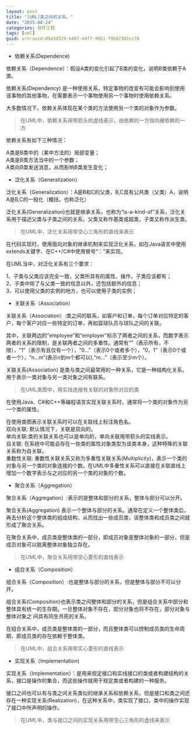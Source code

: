 ```yaml
---
layout: post
title: "[UML]类之间的关系。"
date: "2015-08-24"
categories: 软件工程
tags: [uml]
guid: urn:uuid:09a5d329-b467-44f7-96b1-f9b87382cc78
---
```


* 依赖关系(Dependence)  

依赖关系（Dependence）：假设A类的变化引起了B类的变化，说明B类依赖于A类。  

依赖关系(Dependency) 是一种使用关系，特定事物的改变有可能会影响到使用该事物的其他事物，在需要表示一个事物使用另一个事物时使用依赖关系。  

大多数情况下，依赖关系体现在某个类的方法使用另一个类的对象作为参数。

> 在UML中，依赖关系用带箭头的虚线表示，由依赖的一方指向被依赖的一方


依赖关系有如下三种情况：

A类是B类中的（某中方法的）局部变量；  
A类是B类方法当中的一个参数；  
A类向B类发送消息，从而影响B类发生变化；  

* 泛化关系（Generalization）  

泛化关系（Generalization）：A是B和C的父类，B,C具有公共类（父类）A，说明A是B,C的一般化（概括，也称泛化）  

泛化关系(Generalization)也就是继承关系，也称为“is-a-kind-of”关系，泛化关系用于描述父类与子类之间的关系，父类又称作基类或超类，子类又称作派生类。  

> 在UML中，泛化关系用带空心三角形的直线来表示

在代码实现时，使用面向对象的继承机制来实现泛化关系，如在Java语言中使用extends关键字、在C++/C#中使用冒号“：”来实现。

在UML当中，对泛化关系有三个要求：

1、子类与父类应该完全一致，父类所具有的属性、操作，子类应该都有；  
2、子类中除了与父类一致的信息以外，还包括额外的信息；  
3、可以使用父类的实例的地方，也可以使用子类的实例；  

* 关联关系（Association）  

关联关系（Association）:类之间的联系，如客户和订单，每个订单对应特定的客户，每个客户对应一些特定的订单，再如篮球队员与球队之间的关联。  

其中，关联两边的”employee”和“employer”标示了两者之间的关系，而数字表示两者的关系的限制，是关联两者之间的多重性。通常有“”（表示所有，不限），“1”（表示有且仅有一个），“0…”（表示0个或者多个），“0，1”（表示0个或者一个），“n…m”(表示n到m个都可以),“m…”（表示至少m个）。  

关联关系(Association) 是类与类之间最常用的一种关系，它是一种结构化关系，用于表示一类对象与另一类对象之间有联系。  

> 在UML类图中，用实线连接有关联的对象所对应的类

在使用Java、C#和C++等编程语言实现关联关系时，通常将一个类的对象作为另一个类的属性。

在使用类图表示关联关系时可以在关联线上标注角色名。  
双向关联: 默认情况下，关联是双向的。  
单向关联:类的关联关系也可以是单向的，单向关联用带箭头的实线表示。  
自关联: 在系统中可能会存在一些类的属性对象类型为该类本身，这种特殊的关联关系称为自关联。  
重数性关联: 重数性关联关系又称为多重性关联关系(Multiplicity)，表示一个类的对象与另一个类的对象连接的个数。在UML中多重性关系可以直接在关联直线上增加一个数字表示与之对应的另一个类的对象的个数。  

* 聚合关系（Aggregation）  

聚合关系（Aggregation）:表示的是整体和部分的关系，整体与部分可以分开。  

聚合关系(Aggregation) 表示一个整体与部分的关系。通常在定义一个整体类后，再去分析这个整体类的组成结构，从而找出一些成员类，该整体类和成员类之间就形成了聚合关系。

在聚合关系中，成员类是整体类的一部分，即成员对象是整体对象的一部分，但是成员对象可以脱离整体对象独立存在。  

> 在UML中，聚合关系用带空心菱形的直线表示

* 组合关系（Composition）  

组合关系（Composition）:也是整体与部分的关系，但是整体与部分不可以分开。  

组合关系(Composition)也表示类之间整体和部分的关系，但是组合关系中部分和整体具有统一的生存期。一旦整体对象不存在，部分对象也将不存在，部分对象与整体对象之 间具有同生共死的关系。

在组合关系中，成员类是整体类的一部分，而且整体类可以控制成员类的生命周期，即成员类的存在依赖于整体类。  

> 在UML中，组合关系用带实心菱形的直线表示

* 实现关系（Implementation)  

实现关系（Implementation）：是用来规定接口和实线接口的类或者构建结构的关系，接口是操作的集合，而这些操作就用于规定类或者构建的一种服务。  

接口之间也可以有与类之间关系类似的继承关系和依赖关系，但是接口和类之间还存在一种实现关系(Realization)，在这种关系中，类实现了接口，类中的操作实现了接口中所声明的操作。  

> 在UML中，类与接口之间的实现关系用带空心三角形的虚线来表示
